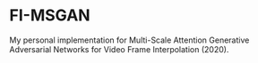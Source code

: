 # FI-MSGAN
My personal implementation for Multi-Scale Attention Generative Adversarial Networks for Video Frame Interpolation (2020).
